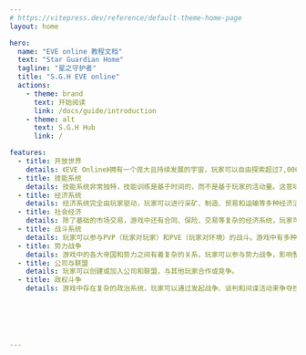 ```yaml
---
# https://vitepress.dev/reference/default-theme-home-page
layout: home

hero:
  name: "EVE online 教程文档"
  text: "Star Guardian Home"
  tagline: "星之守护者"
  title: "S.G.H EVE online"
  actions:
    - theme: brand
      text: 开始阅读
      link: /docs/guide/introduction
    - theme: alt
      text: S.G.H Hub
      link: /

features:
  - title: 开放世界
    details: 《EVE Online》拥有一个庞大且持续发展的宇宙，玩家可以自由探索超过7,000个星系。
  - title: 技能系统
    details: 技能系统非常独特，技能训练是基于时间的，而不是基于玩家的活动量。这意味着即使玩家离线，他们的角色也会继续学习新技能。
  - title: 经济系统
    details: 经济系统完全由玩家驱动，玩家可以进行采矿、制造、贸易和运输等多种经济活动。
  - title: 社会经济
    details: 除了基础的市场交易，游戏中还有合同、保险、交易等复杂的经济系统，玩家可以进行多种金融操作。
  - title: 战斗系统
    details: 玩家可以参与PVP（玩家对玩家）和PVE（玩家对环境）的战斗。游戏中有多种类型的飞船和武器，战斗策略非常重要。
  - title: 势力战争
    details: 游戏中的各大帝国和势力之间有着复杂的关系，玩家可以参与势力战争，影响整个宇宙的政治格局。
  - title: 公司与联盟
    details: 玩家可以创建或加入公司和联盟，与其他玩家合作或竞争。
  - title: 政权斗争
    details: 游戏中存在复杂的政治系统，玩家可以通过发起战争、谈判和间谍活动来争夺控制权。






---
```


